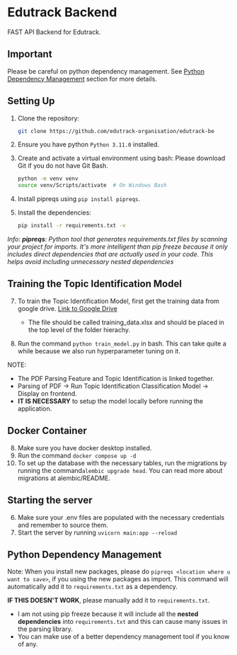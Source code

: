 # Edutrack Backend

FAST API Backend for Edutrack.

## Important

Please be careful on python dependency management. See [Python Dependency Management](#python-dependency-management) section for more details.

## Setting Up

1. Clone the repository:

    ```sh
    git clone https://github.com/edutrack-organisation/edutrack-be
    ```

2. Ensure you have python `Python 3.11.0` installed.
3. Create and activate a virtual environment using bash: Please download Git if you do not have Git Bash.
    ```sh
    python -m venv venv
    source venv/Scripts/activate  # On Windows Bash
    ```
4. Install pipreqs using `pip install pipreqs`.

5. Install the dependencies:
    ```sh
    pip install -r requirements.txt -v
    ```

_Info: **pipreqs**: Python tool that generates requirements.txt files by scanning your project for imports. It's more intelligent than pip freeze because it only includes direct dependencies that are actually used in your code. This helps avoid including unnecessary nested dependencies_

## Training the Topic Identification Model

7. To train the Topic Identification Model, first get the training data from google drive.
   [Link to Google Drive](https://drive.google.com/drive/folders/1bIkp0cBUN5GfgKSmr3pQmJjjNRrm9P7U?usp=sharing)

    - The file should be called training_data.xlsx and should be placed in the top level of the folder hierachy.

8. Run the command `python train_model.py` in bash. This can take quite a while because we also run hyperparameter tuning on it.

NOTE:

-   The PDF Parsing Feature and Topic Identification is linked together.
-   Parsing of PDF -> Run Topic Identification Classification Model -> Display on frontend.
-   **IT IS NECESSARY** to setup the model locally before running the application.

## Docker Container

8. Make sure you have docker desktop installed.
9. Run the command `docker compose up -d`
10. To set up the database with the necessary tables, run the migrations by running the command`alembic upgrade head`. You can read more about migrations at alembic/README.

## Starting the server

6. Make sure your .env files are populated with the necessary credentials and remember to source them.
7. Start the server by running `uvicorn main:app --reload`

## Python Dependency Management

Note:
When you install new packages, please do `pipreqs <location where u want to save>`, if you using the new packages as import. This command will automatically add it to `requirements.txt` as a dependency.

**IF THIS DOESN'T WORK**, please manually add it to `requirements.txt`.

-   I am not using pip freeze because it will include all the **nested dependencies** into `requirements.txt` and this can cause many issues in the parsing library.
-   You can make use of a better dependency management tool if you know of any.
